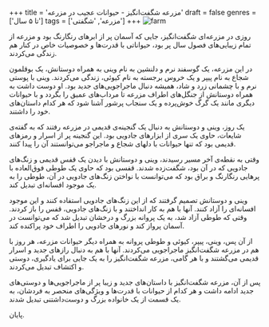 +++
title = 'مزرعه شگفت‌انگیز - حیوانات عجیب در مزرعه'
draft = false
genres = ['تا ۵ سال']
tags = ['مزرعه', 'شگفتی']
+++
![farm](/10.farm.jpg)

روزی در مزرعه‌ای شگفت‌انگیز، جایی که آسمان پر از ابرهای رنگارنگ بود و مزرعه از تمام زیبایی‌های فصول سال پر بود، حیواناتی با قدرت‌ها و خصوصیات خاص در کنار هم زندگی می‌کردند.

در این مزرعه، یک گوسفند نرم و دلنشین به نام وینی به همراه دوستانش، یک بوقلمون شجاع به نام پیپر و یک خروس برجسته به نام کیوئی، زندگی می‌کردند. وینی با پوستی نرم و با چشمانی زرد و شاد، همیشه دنبال ماجراجویی‌های جدید بود. او دوست داشت به همراه دوستانش از جنگل‌های اطراف مزرعه تا مرداب‌های عمیق را بگردد و با حیوانات دیگری مانند یک گرگ خوش‌پرده و یک سنجاب پرشور آشنا شود که هر کدام داستان‌های خود را داشتند.

یک روز، وینی و دوستانش به دنبال یک گنجینه‌ی قدیمی در مزرعه رفتند که به گفته‌ی شایعات، حاوی یک سری از ابزارهای جادویی بود. این گنجینه پر از اسرار و رمزهای قدیمی بود که تنها حیوانات با دلهای شجاع و ماجراجو می‌توانستند آن را پیدا کنند.

وقتی به نقطه‌ی آخر مسیر رسیدند، وینی و دوستانش با دیدن یک قفس قدیمی و زنگ‌های جادویی که در آن بود، شگفت‌زده شدند. قفسی بود که حاوی یک طوطی فوق‌العاده با پرهایی رنگارنگ و براق بود که می‌توانست با نواختن زنگ‌های جادویی در آن، طوطی را به یک موجود افسانه‌ای تبدیل کند.

وینی و دوستانش تصمیم گرفتند که از این زنگ‌های جادویی استفاده کنند و این موجود افسانه‌ای را آزاد کنند. آنها با هم به کار انداختند و با زنگ‌های جادویی، قفس را باز کردند. وقتی که طوطی آزاد شد، به یک پروانه بزرگ و درخشان تبدیل شد که می‌توانست در آسمان پرواز کند و نورهای جادویی را اطراف خود پراکنده کند.

از آن پس، وینی، پیپر، کیوئی و طوطی پروانه به همراه دیگر حیوانات مزرعه، هر روز با هم در مزرعه شگفت‌انگیز ماجراجویی می‌کردند. آنها با هم به دنبال رازهای جدید و اسرار قدیمی می‌گشتند و با هر گامی، مزرعه شگفت‌انگیز را به یک جایی برای یادگیری، دوستی و اکتشاف تبدیل می‌کردند.

پس از آن، مزرعه شگفت‌انگیز با داستان‌های جدید و زیبا پر از ماجراجویی‌ها و دوستی‌های جدید ادامه داشت و هر کدام از حیوانات با قدرت‌ها و ویژگی‌های منحصر به فردشان، به یک قسمت از یک خانواده بزرگ و دوست‌داشتنی تبدیل شدند.

پایان.